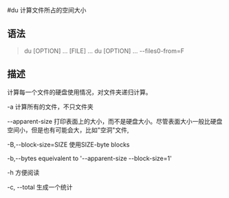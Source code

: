 #du
计算文件所占的空间大小

## 语法
> du [OPTION] ... [FILE] ...
> du [OPTION] ... --files0-from=F


## 描述
计算每一个文件的硬盘使用情况，对文件夹递归计算。

-a
    计算所有的文件，不只文件夹

--apparent-size
    打印表面上的大小，而不是硬盘大小。尽管表面大小一般比硬盘空间小，但是也有可能会大，比如"空洞"文件,

-B,--block-size=SIZE
    使用SIZE-byte blocks

-b,--bytes
    equeivalent to '--apparent-size --block-size=1'

-h
    方便阅读

-c, --total 
    生成一个统计